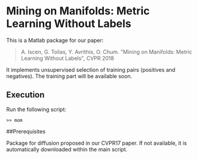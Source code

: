 # Mining on Manifolds: Metric Learning Without Labels

This is a Matlab package for our paper:

> A. Iscen, G. Tolias, Y. Avrithis, O. Chum. "Mining on Manifolds: Metric Learning Without Labels", CVPR 2018

It implements unsupervised selection of training pairs (positives and negatives). The training part will be available soon. 

## Execution
Run the following script:
```
>> mom
```
##Prerequisites

Package for diffusion proposed in our CVPR17 paper. If not available, it is automatically downloaded within the main script. 
